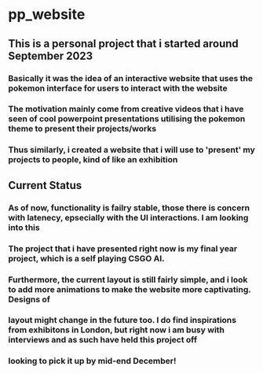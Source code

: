 # pp_website

## This is a personal project that i started around September 2023

### Basically it was the idea of an interactive website that uses the pokemon interface for users to interact with the website
### The motivation mainly come from creative videos that i have seen of cool powerpoint presentations utilising the pokemon theme to present their projects/works
### Thus similarly, i created a website that i will use to 'present' my projects to people, kind of like an exhibition

## Current Status

### As of now, functionality is failry stable, those there is concern with latenecy, epsecially with the UI interactions. I am looking into this
### The project that i have presented right now is my final year project, which is a self playing CSGO AI.
### Furthermore, the current layout is still fairly simple, and i look to add more animations to make the website more captivating. Designs of 
### layout might change in the future too. I do find inspirations from exhibitons in London, but right now i am busy with interviews and as such have held this project off
### looking to pick it up by mid-end December! 
